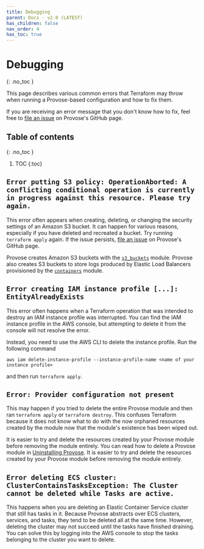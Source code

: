 ```yaml
---
title: Debugging
parent: Docs - v2.0 (LATEST)
has_children: false
nav_order: 4
has_toc: true
---
```


<!-- prettier-ignore-start -->
# Debugging
{: .no_toc }
<!-- prettier-ignore-end -->

This page describes various common errors that Terraform may throw when running a Provose-based configuration and how to fix them.

If you are receiving an error message that you don't know how to fix, feel free to [file an issue](https://github.com/provose/provose/issues) on Provose's GitHub page.

<!-- prettier-ignore-start -->
## Table of contents
{: .no_toc }
<!-- prettier-ignore-end -->

<!-- prettier-ignore-start -->

1. TOC
{:toc}
<!-- prettier-ignore-end -->

## `Error putting S3 policy: OperationAborted: A conflicting conditional operation is currently in progress against this resource. Please try again.`

This error often appears when creating, deleting, or changing the security settings of an Amazon S3 bucket. It can happen for various reasons, especially if you have deleted and recreated a bucket. Try running `terraform apply` again. If the issue persists, [file an issue](https://github.com/provose/provose/issues) on Provose's GitHub page.

Provose creates Amazon S3 buckets with the [`s3_buckets`](../reference/s3_buckets) module. Provose also creates S3 buckets to store logs produced by Elastic Load Balancers provisioned by the [`containers`](../reference/containers) module.

## `Error creating IAM instance profile [...]: EntityAlreadyExists`

This error often happens when a Terraform operation that was intended to destroy an IAM instance profile was interrupted. You can find the IAM instance profile in the AWS console, but attempting to delete it from the console will not resolve the error.

Instead, you need to use the AWS CLI to delete the instance profile. Run the following command

```
aws iam delete-instance-profile --instance-profile-name <name of your instance profile>
```

and then run `terraform apply`.

## `Error: Provider configuration not present`

This may happen if you tried to delete the entire Provose module and then ran `terraform apply` or `terraform destroy`. This confuses Terraform because it does not know what to do with the now orphaned resources created by the module now that the module's existence has been wiped out.

It is easier to try and delete the resources created by your Provose module before removing the module entirely. You can read how to delete a Provose module in [Uninstalling Provose](../uninstalling/).
It is easier to try and delete the resources created by your Provose module before removing the module entirely.

## `Error deleting ECS cluster: ClusterContainsTasksException: The Cluster cannot be deleted while Tasks are active.`

This happens when you are deleting an Elastic Container Service cluster that still has tasks in it. Because Provose abstracts over ECS clusters, services, and tasks, they tend to be deleted all at the same time. However, deleting the cluster may not succeed until the tasks have finished draining. You can solve this by logging into the AWS console to stop the tasks belonging to the cluster you want to delete.
